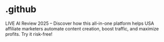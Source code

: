# .github
LIVE AI Review 2025 – Discover how this all-in-one platform helps USA affiliate marketers automate content creation, boost traffic, and maximize profits. Try it risk-free!
